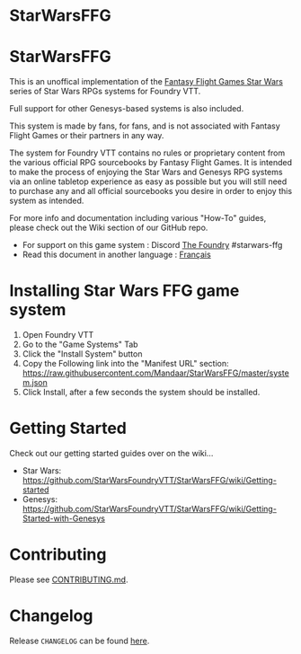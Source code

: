 # StarWarsFFG

# StarWarsFFG

This is an unoffical implementation of the [Fantasy Flight Games Star Wars](https://www.fantasyflightgames.com/en/starwarsrpg/) series of Star Wars RPGs systems for Foundry VTT.

Full support for other Genesys-based systems is also included.

This system is made by fans, for fans, and is not associated with Fantasy Flight Games or their partners in any way.

The system for Foundry VTT contains no rules or proprietary content from the various official RPG sourcebooks by Fantasy Flight Games. It is intended to make the process of enjoying the Star Wars and Genesys RPG systems via an online tabletop experience as easy as possible but you will still need to purchase any and all official sourcebooks you desire in order to enjoy this system as intended.

For more info and documentation including various "How-To" guides, please check out the Wiki section of our GitHub repo.

- For support on this game system : Discord [The Foundry](https://discord.gg/bNyxuk9) #starwars-ffg
- Read this document in another language : [Français](https://github.com/Mandaar/StarWarsFFG/blob/master/README-fr.md)

# Installing Star Wars FFG game system

1. Open Foundry VTT
2. Go to the "Game Systems" Tab
3. Click the "Install System" button
4. Copy the Following link into the "Manifest URL" section:
   https://raw.githubusercontent.com/Mandaar/StarWarsFFG/master/system.json
5. Click Install, after a few seconds the system should be installed.

# Getting Started
Check out our getting started guides over on the wiki...
* Star Wars: https://github.com/StarWarsFoundryVTT/StarWarsFFG/wiki/Getting-started
* Genesys: https://github.com/StarWarsFoundryVTT/StarWarsFFG/wiki/Getting-Started-with-Genesys

# Contributing

Please see [CONTRIBUTING.md](https://github.com/StarWarsFoundryVTT/StarWarsFFG/blob/dev/CONTRIBUTING.md).

# Changelog

Release `CHANGELOG` can be found [here](https://github.com/StarWarsFoundryVTT/StarWarsFFG/releases).
